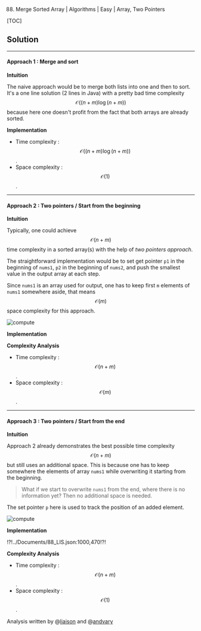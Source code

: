 88. Merge Sorted Array | Algorithms | Easy | Array, Two Pointers

[TOC]

## Solution

---

#### Approach 1 : Merge and sort

**Intuition**

The naive approach would be to merge both lists into one and then to sort.
It's a one line solution (2 lines in Java) with a pretty bad time complexity 
$$\mathcal{O}((n + m)\log(n + m))$$ because here one doesn't
profit from the fact that both arrays are already sorted.

**Implementation**



* Time complexity : $$\mathcal{O}((n + m)\log(n + m))$$. 
* Space complexity : $$\mathcal{O}(1)$$.



---
#### Approach 2 : Two pointers / Start from the beginning

**Intuition**

Typically, one could achieve $$\mathcal{O}(n + m)$$ time complexity
in a sorted array(s) with the help of _two pointers approach_.

The straightforward implementation would be to set get pointer
`p1` in the beginning of `nums1`, `p2` in the beginning of `nums2`,
and push the smallest value in the output array at each step.

Since `nums1` is an array used for output, one has to keep 
first `m` elements of `nums1` somewhere aside, 
that means $$\mathcal{O}(m)$$ space complexity
for this approach. 

![compute](../Figures/88/88_beginning.png)

**Implementation**



**Complexity Analysis**

* Time complexity : $$\mathcal{O}(n + m)$$. 
* Space complexity : $$\mathcal{O}(m)$$.



---
#### Approach 3 : Two pointers / Start from the end

**Intuition**

Approach 2 already demonstrates the best possible time 
complexity $$\mathcal{O}(n + m)$$ but still uses an additional space.
This is because one has to keep somewhere the elements of array `nums1`
while overwriting it starting from the beginning.

> What if we start to overwrite `nums1` from the end, where 
there is no information yet? Then no additional space is needed.

The set pointer `p` here 
is used to track the position of an added element.   

![compute](../Figures/88/88_end.png)

**Implementation**

!?!../Documents/88_LIS.json:1000,470!?!



**Complexity Analysis**

* Time complexity : $$\mathcal{O}(n + m)$$.
* Space complexity : $$\mathcal{O}(1)$$.

Analysis written by @[liaison](https://leetcode.com/liaison/)
and @[andvary](https://leetcode.com/andvary/)

